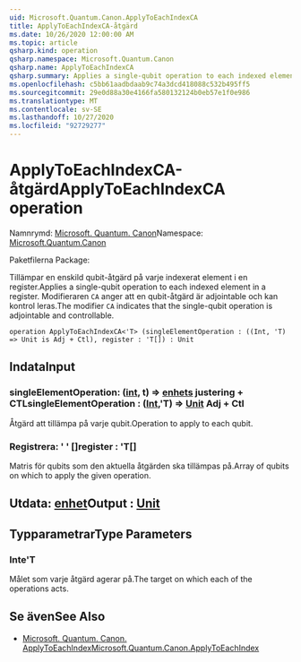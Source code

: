 ```yaml
---
uid: Microsoft.Quantum.Canon.ApplyToEachIndexCA
title: ApplyToEachIndexCA-åtgärd
ms.date: 10/26/2020 12:00:00 AM
ms.topic: article
qsharp.kind: operation
qsharp.namespace: Microsoft.Quantum.Canon
qsharp.name: ApplyToEachIndexCA
qsharp.summary: Applies a single-qubit operation to each indexed element in a register. The modifier `CA` indicates that the single-qubit operation is adjointable and controllable.
ms.openlocfilehash: c5bb61aadbdaab9c74a3dcd418088c532b495ff5
ms.sourcegitcommit: 29e0d88a30e4166fa580132124b0eb57e1f0e986
ms.translationtype: MT
ms.contentlocale: sv-SE
ms.lasthandoff: 10/27/2020
ms.locfileid: "92729277"
---
```

# <a name="applytoeachindexca-operation"></a><span data-ttu-id="6591a-102">ApplyToEachIndexCA-åtgärd</span><span class="sxs-lookup"><span data-stu-id="6591a-102">ApplyToEachIndexCA operation</span></span>

<span data-ttu-id="6591a-103">Namnrymd: [Microsoft. Quantum. Canon](xref:Microsoft.Quantum.Canon)</span><span class="sxs-lookup"><span data-stu-id="6591a-103">Namespace: [Microsoft.Quantum.Canon](xref:Microsoft.Quantum.Canon)</span></span>

<span data-ttu-id="6591a-104">Paketfilerna [](https://nuget.org/packages/)</span><span class="sxs-lookup"><span data-stu-id="6591a-104">Package: [](https://nuget.org/packages/)</span></span>


<span data-ttu-id="6591a-105">Tillämpar en enskild qubit-åtgärd på varje indexerat element i en register.</span><span class="sxs-lookup"><span data-stu-id="6591a-105">Applies a single-qubit operation to each indexed element in a register.</span></span>
<span data-ttu-id="6591a-106">Modifieraren `CA` anger att en qubit-åtgärd är adjointable och kan kontrol leras.</span><span class="sxs-lookup"><span data-stu-id="6591a-106">The modifier `CA` indicates that the single-qubit operation is adjointable and controllable.</span></span>

```qsharp
operation ApplyToEachIndexCA<'T> (singleElementOperation : ((Int, 'T) => Unit is Adj + Ctl), register : 'T[]) : Unit
```


## <a name="input"></a><span data-ttu-id="6591a-107">Indata</span><span class="sxs-lookup"><span data-stu-id="6591a-107">Input</span></span>

### <a name="singleelementoperation--intt--unit-adj--ctl"></a><span data-ttu-id="6591a-108">singleElementOperation: ([int](xref:microsoft.quantum.lang-ref.int), t) => [enhets](xref:microsoft.quantum.lang-ref.unit) justering + CTL</span><span class="sxs-lookup"><span data-stu-id="6591a-108">singleElementOperation : ([Int](xref:microsoft.quantum.lang-ref.int),'T) => [Unit](xref:microsoft.quantum.lang-ref.unit) Adj + Ctl</span></span>

<span data-ttu-id="6591a-109">Åtgärd att tillämpa på varje qubit.</span><span class="sxs-lookup"><span data-stu-id="6591a-109">Operation to apply to each qubit.</span></span>


### <a name="register--t"></a><span data-ttu-id="6591a-110">Registrera: ' ' []</span><span class="sxs-lookup"><span data-stu-id="6591a-110">register : 'T[]</span></span>

<span data-ttu-id="6591a-111">Matris för qubits som den aktuella åtgärden ska tillämpas på.</span><span class="sxs-lookup"><span data-stu-id="6591a-111">Array of qubits on which to apply the given operation.</span></span>



## <a name="output--unit"></a><span data-ttu-id="6591a-112">Utdata: [enhet](xref:microsoft.quantum.lang-ref.unit)</span><span class="sxs-lookup"><span data-stu-id="6591a-112">Output : [Unit](xref:microsoft.quantum.lang-ref.unit)</span></span>



## <a name="type-parameters"></a><span data-ttu-id="6591a-113">Typparametrar</span><span class="sxs-lookup"><span data-stu-id="6591a-113">Type Parameters</span></span>

### <a name="t"></a><span data-ttu-id="6591a-114">Inte</span><span class="sxs-lookup"><span data-stu-id="6591a-114">'T</span></span>

<span data-ttu-id="6591a-115">Målet som varje åtgärd agerar på.</span><span class="sxs-lookup"><span data-stu-id="6591a-115">The target on which each of the operations acts.</span></span>

## <a name="see-also"></a><span data-ttu-id="6591a-116">Se även</span><span class="sxs-lookup"><span data-stu-id="6591a-116">See Also</span></span>

- [<span data-ttu-id="6591a-117">Microsoft. Quantum. Canon. ApplyToEachIndex</span><span class="sxs-lookup"><span data-stu-id="6591a-117">Microsoft.Quantum.Canon.ApplyToEachIndex</span></span>](xref:Microsoft.Quantum.Canon.ApplyToEachIndex)